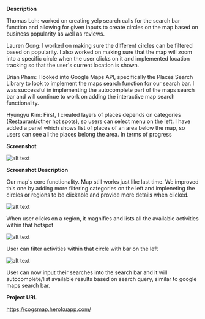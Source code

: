 **Description**

Thomas Loh: worked on creating yelp search calls for the search bar function and allowing for given inputs to create circles on the map based on business popularity as well as reviews.

Lauren Gong: I worked on making sure the different circles can be filtered based on popularity. I also worked on making sure that the map will zoom into a specific circle when the user clicks on it and implemented location tracking so that the user's current location is shown.

Brian Pham: I looked into Google Maps API, specifically the Places Search Library to look to implement the maps search function for our search bar. I was successful in implementing the autocomplete part of the maps search bar and will continue to work on adding the interactive map search functionality.

Hyungyu Kim: First, I created layers of places depends on categories (Restaurant/other hot spots), so users can select menu on the left. I have added a panel which shows list of places of an area below the map, so users can see all the places belong the area. In terms of progress

**Screenshot**

![alt text](https://github.com/withyuns/cogsmap/blob/master/images/Overview.png "App's core map functionality Screenshot")

**Screenshot Description**

Our map's core functionality. Map still works just like last time. We improved this one by adding more filtering categories on the left and impleneting the circles or regions to be clickable and provide more details when clicked.


![alt text](https://github.com/withyuns/cogsmap/blob/master/images/All-Icons.png "Clicked on Circle")

When user clicks on a region, it magnifies and lists all the available activities within that hotspot

![alt text](https://github.com/withyuns/cogsmap/blob/master/images/One-Icon.png "Icon Filter")

User can filter activities within that circle with bar on the left

![alt text](https://github.com/withyuns/cogsmap/blob/master/images/AutocompleteSearch.png "Search Bar")

User can now input their searches into the search bar and it will autocomplete/list available results based on search query, similar to google maps search bar.

**Project URL**

https://cogsmap.herokuapp.com/